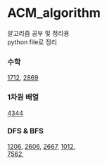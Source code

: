 # ACM_algorithm
알고리즘 공부 및 정리용  
python file로 정리  

### 수학
[1712](https://github.com/dev-swi2021/ACM_algorithm/blob/main/1712.py),
[2869](https://github.com/dev-swi2021/ACM_algorithm/blob/main/2869.py)  


### 1차원 배열  
[4344](https://github.com/dev-swi2021/ACM_algorithm/blob/main/4344.py)  

### DFS & BFS  
[1206](https://github.com/dev-swi2021/ACM_algorithm/blob/main/1206.py),
[2606](https://github.com/dev-swi2021/ACM_algorithm/blob/main/2606.py),
[2667](https://github.com/dev-swi2021/ACM_algorithm/blob/main/2667.py),
[1012](https://github.com/dev-swi2021/ACM_algorithm/blob/main/1012.py),  
[7562](https://github.com/dev-swi2021/ACM_algorithm/blob/main/7562.py),  
